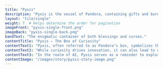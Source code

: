 ```yaml
---
title: "Pyxis"
description: "Pyxis is the vessel of Pandora, containing gifts and burdens for humanity."
layout: "tile/single"
weight: 7  # Helps determine the order for pagination
imageFront: "pyxis-single-front.png"
imageBack: "pyxis-single-back.png"
bandText: "The enigmatic container of both blessings and curses."
contentTitle: "Pyxis – The Box of Curiosity"
contentText1: "Pyxis, often referred to as Pandora’s box, symbolizes the risks of unchecked curiosity. It contained all the world’s evils, released by Pandora."
contentText2: "While curiosity drives innovation, it can also lead to unintended consequences—just as it did with Pandora’s box."
contentText3: "In the realm of AI, Pyxis serves as a reminder to explore with caution and responsibility, ensuring that what we unleash serves the greater good."
contentImage: "/images/story/pyxis-story-image.png"
---
```


